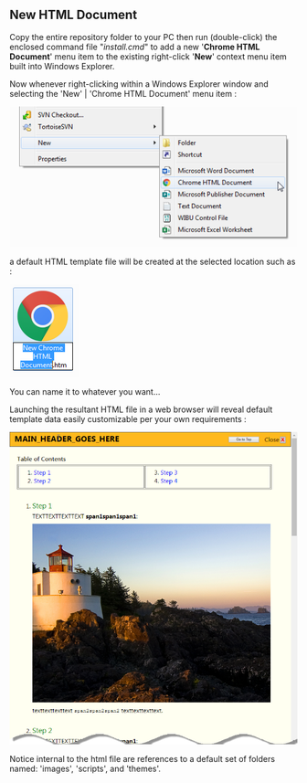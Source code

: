 ## New HTML Document

Copy the entire repository folder to your PC then run (double-click) the enclosed command file "<i>install.cmd</i>" 
to add a new '__Chrome HTML Document__' menu item to the existing right-click '__New__' context menu item 
built into Windows Explorer.

Now whenever right-clicking within a Windows Explorer window and selecting the 'New' | 'Chrome HTML Document' menu item :

![Image1](images/image01.png)

a default HTML template file will be created at the selected location such as :

![Image2](images/image02.png)

You can name it to whatever you want...

Launching the resultant HTML file in a web browser will reveal default template data easily customizable per your own requirements : 

![Image3](images/image03.png)

Notice internal to the html file are references to a default set of folders named: 'images', 'scripts', and 'themes'.
